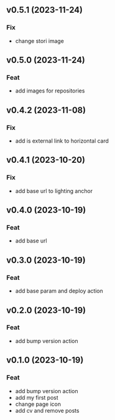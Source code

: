 ## v0.5.1 (2023-11-24)

### Fix

- change stori image

## v0.5.0 (2023-11-24)

### Feat

- add images for repositories

## v0.4.2 (2023-11-08)

### Fix

- add is external link to horizontal card

## v0.4.1 (2023-10-20)

### Fix

- add base url to lighting anchor

## v0.4.0 (2023-10-19)

### Feat

- add base url

## v0.3.0 (2023-10-19)

### Feat

- add base param and deploy action

## v0.2.0 (2023-10-19)

### Feat

- add bump version action

## v0.1.0 (2023-10-19)

### Feat

- add bump version action
- add my first post
- change page icon
- add cv and remove posts
